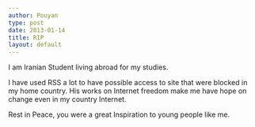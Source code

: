 ```yaml
---
author: Pouyan
type: post
date: 2013-01-14
title: RIP
layout: default
---
```

I am Iranian Student living abroad for my studies.

I have used RSS a lot to have possible access to site that were blocked
in my home country. His works on Internet freedom make me have hope on
change even in my country Internet.

Rest in Peace, you were a great Inspiration to young people like me.
